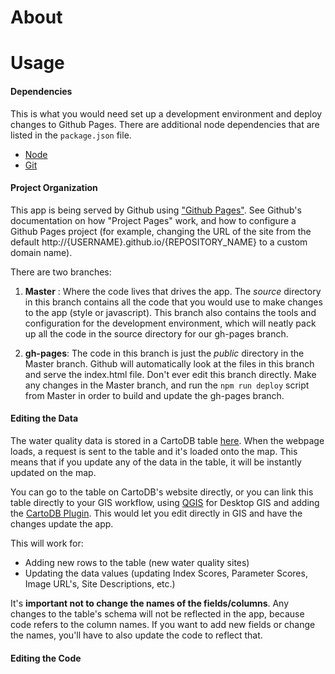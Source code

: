 # About

# Usage
#### Dependencies
This is what you would need set up a development environment and deploy changes to Github Pages.  There are additional node dependencies that are listed in the `package.json` file.
  - [Node](https://nodejs.org/en/)  
  - [Git](https://git-scm.com/book/en/v2/Getting-Started-Installing-Git)  

#### Project Organization  
This app is being served by Github using ["Github Pages"](https://pages.github.com/).  See Github's documentation on how "Project Pages" work, and how to configure a Github Pages project (for example, changing the URL of the site from the default http://{USERNAME}.github.io/{REPOSITORY_NAME} to a custom domain name).  

There are two branches:  

1.  **Master**  : Where the code lives that drives the app.  The *source* directory in this branch contains all the code that you would use to make changes to the app (style or javascript).  This branch also contains the tools and configuration for the development environment, which will neatly pack up all the code in the source directory for our gh-pages branch.  

2.  **gh-pages**:  The code in this branch is just the *public* directory in the Master branch.  Github will automatically look at the files in this branch and serve the index.html file.  Don't ever edit this branch directly.  Make any changes in the Master branch, and run the `npm run deploy` script from Master in order to build and update the gh-pages branch.

#### Editing the Data
The water quality data is stored in a CartoDB table [here](https://bfriedly.cartodb.com/tables/cascobay_2005_2012_waterquality).  When the webpage loads, a request is sent to the table and it's loaded onto the map.  This means that if you update any of the data in the table, it will be instantly updated on the map.  

You can go to the table on CartoDB's website directly, or you can link this table directly to your GIS workflow, using [QGIS](http://www.qgis.org/en/site/) for Desktop GIS and adding the [CartoDB Plugin](http://blog.cartodb.com/qgis-plugin/).  This would let you edit directly in GIS and have the changes update the app.  

This will work for:  
 - Adding new rows to the table (new water quality sites)  
 - Updating the data values (updating Index Scores, Parameter Scores, Image URL's, Site Descriptions, etc.)  


 It's **important not to change the names of the fields/columns**.  Any changes to the table's schema will not be reflected in the app, because code refers to the column names.  If you want to add new fields or change the names, you'll have to also update the code to reflect that.  

#### Editing the Code
